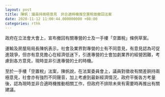 ```yaml
---
layout: post
title: 陳帆：議員持兩極意見　非合適時機推空置稅故撤回法案
date: 2020-11-12 11:00:44.000000000 +08:00
categories: rthk
---
```


政府在立法會大會上，宣布撤回有關專營的士及一手樓「空置稅」條例草案。

運輸及房屋局局長陳帆表示，社會及業界對專營的士有不同意見，有意見認為可促進競爭，但亦有意見擔心在經濟低迷下，引進專營的士會加劇業界的經營困難，考慮到各方意見，現時並非引進專營的士的時機。

至於一手樓「空置稅」法案，陳帆說，在法案委員會上，議員對徵收有關差餉持兩極意見，社會亦有強烈不同聲音，加上考慮到最新經濟情況，政府平衡各方考量後，認為現時並非合適時機推動相關工作，但政府不排除未來有需要時再推出有關建議。
